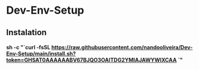 # Dev-Env-Setup

## Instalation

#### sh -c "\`curl -fsSL https://raw.githubusercontent.com/nandooliveira/Dev-Env-Setup/main/install.sh?token=GHSAT0AAAAAABV67BJQO3OAITDG2YMIAJAWYWIXCAA \`"
